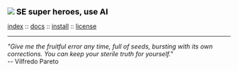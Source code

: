 <div class=wrapper>
<script src="//cdnjs.cloudflare.com/ajax/libs/html5shiv/3.7.3/html5shiv-printshiv.min.js"></script>
 <p>
<img class=banner src="../etc/img/me2.png"> 
<span style="color: black;font-size:large;"><b>SE super heroes,  use AI</b></span>
</p><p>
<a href="index.html">index</a> 
:: <a href="docs.html">docs</a> 
:: <a href="install.html">install</a>  
:: <a href="license.html">license</a>  
<hr>
<em>"Give me the fruitful error any time, full of seeds, bursting with its own corrections.
You can keep your sterile truth for yourself."</em><br>
--&nbsp;Vilfredo Pareto
